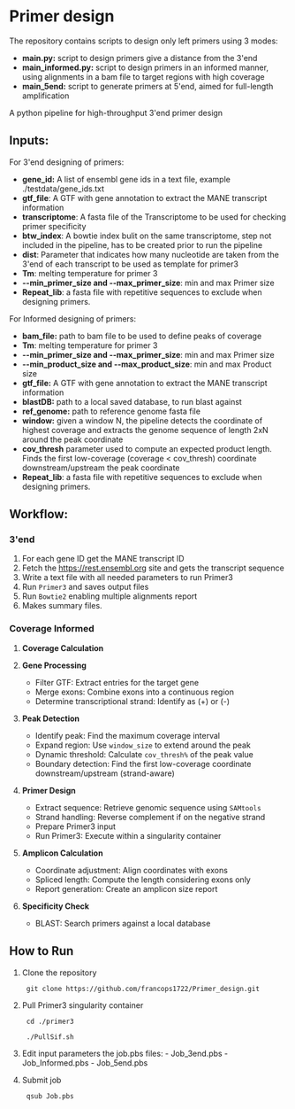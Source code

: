 # Primer design

The repository contains scripts to design only left primers using 3 modes: 

- **main.py:** script to design primers give a distance from the 3'end
- **main_informed.py:** script to design primers in an informed manner, using alignments in a bam file to target regions with high coverage
- **main_5end:** script to generate primers at 5'end, aimed for full-length amplification   

A python pipeline for high-throughput 3'end primer design

## Inputs:

For 3'end designing of primers:

- **gene_id:** A list of ensembl gene ids in a text file, example ./testdata/gene_ids.txt
- **gtf_file**: A GTF with gene annotation to extract the MANE transcript information
- **transcriptome**: A fasta file of the Transcriptome to be used for checking primer specificity
- **btw_index**: A bowtie index bulit on the same transcriptome, step not included in the pipeline, has to be created prior to run the pipeline
- **dist**: Parameter that indicates how many nucleotide are taken from the 3'end of each transcript to be used as template for primer3
- **Tm**: melting temperature for primer 3
- **--min_primer_size and --max_primer_size**: min and max Primer size
- **Repeat_lib**: a fasta file with repetitive sequences to exclude when designing primers.

For Informed designing of primers:

- **bam_file:** path to bam file to be used to define peaks of coverage 
- **Tm**: melting temperature for primer 3
- **--min_primer_size and --max_primer_size**: min and max Primer size
- **--min_product_size and --max_product_size**: min and max Product size
- **gtf_file:** A GTF with gene annotation to extract the MANE transcript information
- **blastDB:**  path to a local saved database, to run blast against
- **ref_genome:** path to reference genome fasta file
- **window:** given a window N, the pipeline detects the coordinate of highest coverage and extracts the genome sequence of length 2xN around the peak coordinate  
- **cov_thresh** parameter used to compute an expected product length. Finds the first low-coverage (coverage < cov_thresh) coordinate downstream/upstream the peak coordinate
- **Repeat_lib**: a fasta file with repetitive sequences to exclude when designing primers.
    

## Workflow:

### 3'end

1. For each gene ID get the MANE transcript ID
2. Fetch the https://rest.ensembl.org site and gets the transcript sequence
3. Write a text file with all needed parameters to run Primer3
4. Run `Primer3` and saves output files 
5. Run `Bowtie2` enabling multiple alignments report
6. Makes summary files. 

### Coverage Informed 

1. **Coverage Calculation**
2. **Gene Processing**

   * Filter GTF: Extract entries for the target gene
   * Merge exons: Combine exons into a continuous region
   * Determine transcriptional strand: Identify as (+) or (-)

3. **Peak Detection**

   * Identify peak: Find the maximum coverage interval
   * Expand region: Use `window_size` to extend around the peak
   * Dynamic threshold: Calculate `cov_thresh%` of the peak value
   * Boundary detection: Find the first low-coverage coordinate downstream/upstream (strand-aware)

4. **Primer Design**

   * Extract sequence: Retrieve genomic sequence using `SAMtools`
   * Strand handling: Reverse complement if on the negative strand
   * Prepare Primer3 input 
   * Run Primer3: Execute within a singularity container

5. **Amplicon Calculation**

   * Coordinate adjustment: Align coordinates with exons
   * Spliced length: Compute the length considering exons only
   * Report generation: Create an amplicon size report

6. **Specificity Check**

   * BLAST: Search primers against a local database

## How to Run

1. Clone the repository

        git clone https://github.com/francops1722/Primer_design.git

2. Pull Primer3 singularity container

        cd ./primer3

        ./PullSif.sh

2. Edit input parameters the job.pbs files:
        - Job_3end.pbs
        - Job_Informed.pbs
        - Job_5end.pbs
3. Submit job

        qsub Job.pbs
